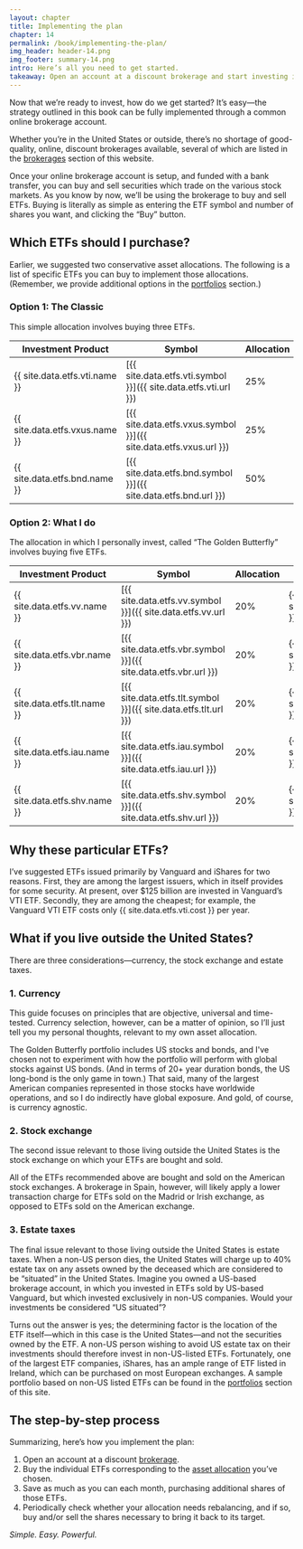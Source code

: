 ```yaml
---
layout: chapter
title: Implementing the plan
chapter: 14
permalink: /book/implementing-the-plan/
img_header: header-14.png
img_footer: summary-14.png
intro: Here’s all you need to get started.
takeaway: Open an account at a discount brokerage and start investing in the ETFs corresponding to your asset allocation.
---
```


Now that we’re ready to invest, how do we get started? It’s easy—the strategy outlined in this book can be fully implemented through a common online brokerage account.

Whether you’re in the United States or outside, there’s no shortage of good-quality, online, discount brokerages available, several of which are listed in the [brokerages](/brokerages/) section of this website.

Once your online brokerage account is setup, and funded with a bank transfer, you can buy and sell securities which trade on the various stock markets. As you know by now, we’ll be using the brokerage to buy and sell ETFs. Buying is literally as simple as entering the ETF symbol and number of shares you want, and clicking the “Buy” button.

## Which ETFs should I purchase?

Earlier, we suggested two conservative asset allocations. The following is a list of specific ETFs you can buy to implement those allocations. (Remember, we provide additional options in the [portfolios](/portfolios/) section.)

### Option 1: The Classic

This simple allocation involves buying three ETFs.

| Investment Product                        | Symbol | Allocation | Cost  |
|-------------------------------------------|--------|------------|-------|
| {{ site.data.etfs.vti.name }} | [{{ site.data.etfs.vti.symbol }}]({{ site.data.etfs.vti.url }}) | 25% | {{ site.data.etfs.vti.cost }} |
| {{ site.data.etfs.vxus.name }} | [{{ site.data.etfs.vxus.symbol }}]({{ site.data.etfs.vxus.url }}) | 25% | {{ site.data.etfs.vxus.cost }} |
| {{ site.data.etfs.bnd.name }} | [{{ site.data.etfs.bnd.symbol }}]({{ site.data.etfs.bnd.url }}) | 50% | {{ site.data.etfs.bnd.cost }} |

### Option 2: What I do

The allocation in which I personally invest, called “The Golden Butterfly” involves buying five ETFs.

| Investment Product                    | Symbol | Allocation | Cost  |
|---------------------------------------|--------|------------|-------|
| {{ site.data.etfs.vv.name }} | [{{ site.data.etfs.vv.symbol }}]({{ site.data.etfs.vv.url }}) | 20% | {{ site.data.etfs.vv.cost }} |
| {{ site.data.etfs.vbr.name }} | [{{ site.data.etfs.vbr.symbol }}]({{ site.data.etfs.vbr.url }}) | 20% | {{ site.data.etfs.vbr.cost }} |
| {{ site.data.etfs.tlt.name }} | [{{ site.data.etfs.tlt.symbol }}]({{ site.data.etfs.tlt.url }}) | 20% | {{ site.data.etfs.tlt.cost }} |
| {{ site.data.etfs.iau.name }} | [{{ site.data.etfs.iau.symbol }}]({{ site.data.etfs.iau.url }}) | 20% | {{ site.data.etfs.iau.cost }} |
| {{ site.data.etfs.shv.name }} | [{{ site.data.etfs.shv.symbol }}]({{ site.data.etfs.shv.url }}) | 20% | {{ site.data.etfs.shv.cost }} |


## Why these particular ETFs?

I’ve suggested ETFs issued primarily by Vanguard and iShares for two reasons. First, they are among the largest issuers, which in itself provides for some security. At present, over $125 billion are invested in Vanguard’s VTI ETF. Secondly, they are among the cheapest; for example, the Vanguard VTI ETF costs only {{ site.data.etfs.vti.cost }} per year.

## What if you live outside the United States?

There are three considerations—currency, the stock exchange and estate taxes.

### 1. Currency

This guide focuses on principles that are objective, universal and time-tested. Currency selection, however, can be a matter of opinion, so I’ll just tell you my personal thoughts, relevant to my own asset allocation. 

The Golden Butterfly portfolio includes US stocks and bonds, and I've chosen not to experiment with how the portfolio will perform with global stocks against US bonds. (And in terms of 20+ year duration bonds, the US long-bond is the only game in town.) That said, many of the largest American companies represented in those stocks have worldwide operations, and so I do indirectly have global exposure. And gold, of course, is currency agnostic.

### 2. Stock exchange

The second issue relevant to those living outside the United States is the stock exchange on which your ETFs are bought and sold.

All of the ETFs recommended above are bought and sold on the American stock exchanges. A brokerage in Spain, however, will likely apply a lower transaction charge for ETFs sold on the Madrid or Irish exchange, as opposed to ETFs sold on the American exchange.

### 3. Estate taxes

The final issue relevant to those living outside the United States is estate taxes. When a non-US person dies, the United States will charge up to 40% estate tax on any assets owned by the deceased which are considered to be “situated” in the United States. Imagine you owned a US-based brokerage account, in which you invested in ETFs sold by US-based Vanguard, but which invested exclusively in non-US companies. Would your investments be considered “US situated”?

Turns out the answer is yes; the determining factor is the location of the ETF itself—which in this case is the United States—and not the securities owned by the ETF.
A non-US person wishing to avoid US estate tax on their investments should therefore invest in non-US-listed ETFs. Fortunately, one of the largest ETF companies, iShares, has an ample range of ETF listed in Ireland, which can be purchased on most European exchanges. A sample portfolio based on non-US listed ETFs can be found in the [portfolios](/portfolios/) section of this site.

## The step-by-step process

Summarizing, here’s how you implement the plan:

1. Open an account at a discount [brokerage](/brokerages/).
2. Buy the individual ETFs corresponding to the [asset allocation](/portfolios/) you’ve chosen.
3. Save as much as you can each month, purchasing additional shares of those ETFs.
4. Periodically check whether your allocation needs rebalancing, and if so, buy and/or sell the shares necessary to bring it back to its target.

*Simple. Easy. Powerful.*